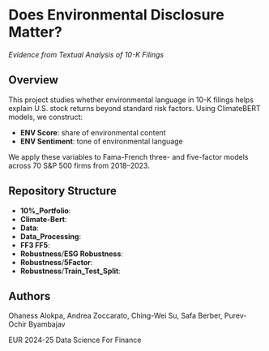 # Does Environmental Disclosure Matter?  
*Evidence from Textual Analysis of 10-K Filings*

## Overview

This project studies whether environmental language in 10-K filings helps explain U.S. stock returns beyond standard risk factors. Using ClimateBERT models, we construct:  
- **ENV Score**: share of environmental content  
- **ENV Sentiment**: tone of environmental language  

We apply these variables to Fama-French three- and five-factor models across 70 S&P 500 firms from 2018–2023.

## Repository Structure

- **10%_Portfolio**:
- **Climate-Bert**:
- **Data**:
- **Data_Processing**:
- **FF3 FF5**:
- **Robustness**/**ESG Robustness**:
- **Robustness**/**5Factor**:
- **Robustness**/**Train_Test_Split**:




## Authors

Ohaness Alokpa, Andrea Zoccarato, Ching-Wei Su, Safa Berber, Purev-Ochir Byambajav

EUR 2024-25 Data Science For Finance

